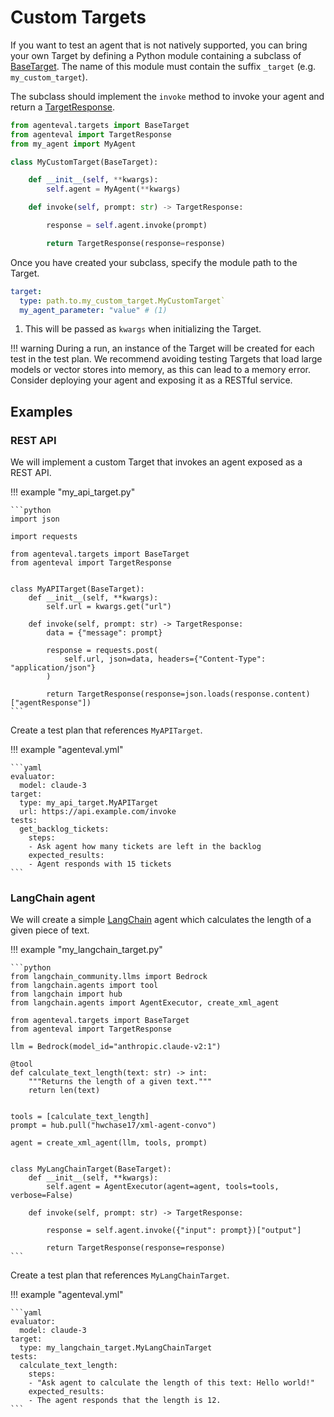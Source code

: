 # Custom Targets

If you want to test an agent that is not natively supported, you can bring your own Target by defining a Python module containing a subclass of [BaseTarget](../reference/base_target.md#src.agenteval.targets.base_target.BaseTarget). The name of this module must contain the suffix `_target` (e.g. `my_custom_target`).

The subclass should implement the `invoke` method to invoke your agent and return a [TargetResponse](../reference/target_response.md#src.agenteval.target_response.TargetResponse).

```python title="my_custom_target.py"
from agenteval.targets import BaseTarget
from agenteval import TargetResponse
from my_agent import MyAgent

class MyCustomTarget(BaseTarget):

    def __init__(self, **kwargs):
        self.agent = MyAgent(**kwargs)

    def invoke(self, prompt: str) -> TargetResponse:

        response = self.agent.invoke(prompt)

        return TargetResponse(response=response)
```

Once you have created your subclass, specify the module path to the Target.


```yaml title="agenteval.yml"
target:
  type: path.to.my_custom_target.MyCustomTarget`
  my_agent_parameter: "value" # (1)
```

1. This will be passed as `kwargs` when initializing the Target.


!!! warning
    During a run, an instance of the Target will be created for each test in the test plan. We recommend avoiding testing Targets that load large models or vector stores into memory, as this can lead to a memory error. Consider deploying your agent and exposing it as a RESTful service.

## Examples

### REST API

We will implement a custom Target that invokes an agent exposed as a REST API.

!!! example "my_api_target.py"

    ```python
    import json

    import requests

    from agenteval.targets import BaseTarget
    from agenteval import TargetResponse


    class MyAPITarget(BaseTarget):
        def __init__(self, **kwargs):
            self.url = kwargs.get("url")

        def invoke(self, prompt: str) -> TargetResponse:
            data = {"message": prompt}

            response = requests.post(
                self.url, json=data, headers={"Content-Type": "application/json"}
            )

            return TargetResponse(response=json.loads(response.content)["agentResponse"])
    ```

Create a test plan that references `MyAPITarget`.

!!! example "agenteval.yml"

    ```yaml
    evaluator:
      model: claude-3
    target:
      type: my_api_target.MyAPITarget
      url: https://api.example.com/invoke
    tests:
      get_backlog_tickets:
        steps:
        - Ask agent how many tickets are left in the backlog
        expected_results:
        - Agent responds with 15 tickets
    ```


### LangChain agent

We will create a simple [LangChain](https://python.langchain.com/docs/modules/agents/) agent which calculates the length of a given piece of text.

!!! example "my_langchain_target.py"

    ```python
    from langchain_community.llms import Bedrock
    from langchain.agents import tool
    from langchain import hub
    from langchain.agents import AgentExecutor, create_xml_agent

    from agenteval.targets import BaseTarget
    from agenteval import TargetResponse

    llm = Bedrock(model_id="anthropic.claude-v2:1")

    @tool
    def calculate_text_length(text: str) -> int:
        """Returns the length of a given text."""
        return len(text)


    tools = [calculate_text_length]
    prompt = hub.pull("hwchase17/xml-agent-convo")

    agent = create_xml_agent(llm, tools, prompt)


    class MyLangChainTarget(BaseTarget):
        def __init__(self, **kwargs):
            self.agent = AgentExecutor(agent=agent, tools=tools, verbose=False)

        def invoke(self, prompt: str) -> TargetResponse:

            response = self.agent.invoke({"input": prompt})["output"]

            return TargetResponse(response=response)
    ```

Create a test plan that references `MyLangChainTarget`.

!!! example "agenteval.yml"

    ```yaml
    evaluator:
      model: claude-3
    target:
      type: my_langchain_target.MyLangChainTarget
    tests:
      calculate_text_length:
        steps:
        - "Ask agent to calculate the length of this text: Hello world!"
        expected_results:
        - The agent responds that the length is 12.
    ```
